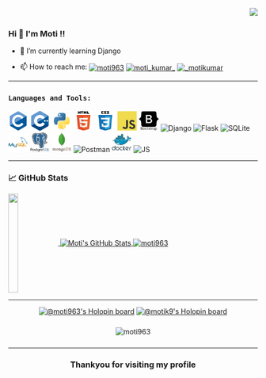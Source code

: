 <p align="right"><img src="https://komarev.com/ghpvc/?username=moti963" /></p>

<h3> Hi 👋 I'm Moti !! </h3>

- 🌱 I’m currently learning Django
- <p align="left">📫 How to reach me: 
    <a href="https://www.linkedin.com/in/moti963/" target="blank"><img align="center" src="https://img.icons8.com/color/48/000000/linkedin.png" alt="moti963" width="30"/></a>
    <a href="https://twitter.com/moti_kumar_" target="blank"><img align="center" src="https://img.icons8.com/fluency/48/000000/twitter.png" alt="moti_kumar_" width="30"/></a>
    <a href="https://www.instagram.com/_motikumar/" target="blank"><img align="center" src="https://img.icons8.com/color/48/000000/instagram-new--v1.png" alt="_motikumar" width="30"/></a>
</p>

<!-- - ⚡ Fun fact: 🤔 -->

---
  
###  `Languages and Tools:`
<p align="left">
<img src="https://raw.githubusercontent.com/devicons/devicon/master/icons/c/c-original.svg" alt="C" width="40" height="40"/>
<img src="https://raw.githubusercontent.com/devicons/devicon/master/icons/cplusplus/cplusplus-original.svg" alt="C++" width="40" height="40"/>
<img src="https://raw.githubusercontent.com/devicons/devicon/master/icons/python/python-original.svg" alt="Python" width="40" height="40"/>
<img src="https://raw.githubusercontent.com/devicons/devicon/master/icons/html5/html5-original-wordmark.svg" alt="HTML" width="40" height="40"/>
<img src="https://raw.githubusercontent.com/devicons/devicon/master/icons/css3/css3-original-wordmark.svg" alt="CSS" width="40" height="40"/> 
<img src="https://raw.githubusercontent.com/devicons/devicon/master/icons/javascript/javascript-original.svg" alt="JS" width="40" height="40"/> 
<img src="https://raw.githubusercontent.com/devicons/devicon/master/icons/bootstrap/bootstrap-plain-wordmark.svg" alt="Bootstrap" width="40" height="40"/>
<img src="https://cdn.worldvectorlogo.com/logos/django.svg" alt="Django" width="40" height="40"/>
<img src="https://www.vectorlogo.zone/logos/pocoo_flask/pocoo_flask-icon.svg" alt="Flask" width="40" height="40"/> 
<img src="https://cdn.worldvectorlogo.com/logos/sqlite.svg" alt="SQLite" width="100" height="40"/>
<img src="https://raw.githubusercontent.com/devicons/devicon/master/icons/mysql/mysql-original-wordmark.svg" alt="mysql" width="40" height="40"/>
<img src="https://raw.githubusercontent.com/devicons/devicon/master/icons/postgresql/postgresql-original-wordmark.svg" alt="Postgresql" width="40" height="40"/>
<img src="https://raw.githubusercontent.com/devicons/devicon/master/icons/mongodb/mongodb-original-wordmark.svg" alt="MongoDB" width="40" height="40"/> 
<img src="https://www.vectorlogo.zone/logos/getpostman/getpostman-icon.svg" alt="Postman" width="40" height="40"/>
<img src="https://raw.githubusercontent.com/devicons/devicon/master/icons/docker/docker-original-wordmark.svg" alt="Docker" width="40" height="40"/>
<img src="https://cdn.worldvectorlogo.com/logos/git.svg" alt="JS" width="150" height="40"/>

</p>

---

###  &#x1f4c8; GitHub Stats
<p align="left">
<a href="https://github.com/moti963/moti963">
  <img align="center" src="https://github-readme-stats.vercel.app/api/top-langs/?username=moti963&hide=java,html,tex&title_color=ffffff&text_color=c9cacc&icon_color=2bbc8a&bg_color=1d1f21&langs_count=3" width="20%" height="200"/>
</a>
<a href="https://github.com/moti963/moti963">
  <img align="center" src="https://github-readme-stats.vercel.app/api?username=moti963&line_height=27&show_icons=true&count_private=true&theme=dark" alt="Moti's GitHub Stats" width="30%" height="200"/>
</a>
<a href="https://github.com/moti963/moti963">
<img align="center" src="https://github-readme-streak-stats.herokuapp.com/?user=moti963&line_height=27&show_icons=true&count_private=true&theme=dark" alt="moti963" width="35%" height="200" />
</a>
</p>

<!-- ### `Connect with me:`
<p align="left">
    <a href="https://www.linkedin.com/in/moti963/" target="blank"><img align="center" src="https://img.icons8.com/color/48/000000/linkedin.png" alt="moti963" width="40"/></a>
    <a href="https://twitter.com/moti_kumar_" target="blank"><img align="center" src="https://img.icons8.com/fluency/48/000000/twitter.png" alt="moti_kumar_" width="40"/></a>
    <a href="https://www.instagram.com/_motikumar/" target="blank"><img align="center" src="https://img.icons8.com/color/48/000000/instagram-new--v1.png" alt="_motikumar" width="40"/></a>
</p> -->

---

<p align="center">
<a href="https://holopin.me/moti963" target="blank"><img src="https://holopin.me/moti963" alt="@moti963's Holopin board" width="40%"/></a>
<a href="https://holopin.me/motik9" target="blank"><img src="https://holopin.me/motik9" alt="@motik9's Holopin board" width="40%"/></a>
</p>

<p align="center">
  <img src="https://github-profile-trophy.vercel.app/?username=moti963&row=1" alt="moti963" style="margin: 10px;">
</p>

---

<h3 align="center">Thankyou for visiting my profile </h3>

<!--<p align="center"><img src="https://github-readme-stats.vercel.app/api?username=moti963&show_icons=true&theme=radical" alt="moti963 GitHub Statics" /></p> --->

<!--- <p align="center"><img src="http://github-readme-streak-stats.herokuapp.com?user=moti963&theme=radical" alt="moti963 Streak" /></p> --->

<!-- <p align="center"><img  src="https://github-readme-stats.vercel.app/api/top-langs/?username=moti963&show_icons=true&theme=radical" alt="moti963 Top Languages"</p>
--->

<!-- [![@moti963's Holopin board](https://holopin.me/moti963)](https://holopin.io/@moti963) -->

<!-- [![@motik9's Holopin board](https://holopin.me/motik9)](https://holopin.io/@motik9) -->

<!---

moti963/moti963 is a ✨ special ✨ repository because its `README.md` (this file) appears on your GitHub profile.
You can click the Preview link to take a look at your changes.
--->

<!---
Here are some ideas to get you started:

- 🔭 I’m currently working on ...
- 🌱 I’m currently learning ...
- 👯 I’m looking to collaborate on ...
- 🤔 I’m looking for help with ...
- 💬 Ask me about ...
- 📫 How to reach me: ...
- 😄 Pronouns: ...
- ⚡ Fun fact: ...

--->


<!-- <p align="left"> <img src="https://komarev.com/ghpvc/?username=moti963&label=Profile%20views&color=0e75b6&style=flat" alt="moti963" /> </p> -->

